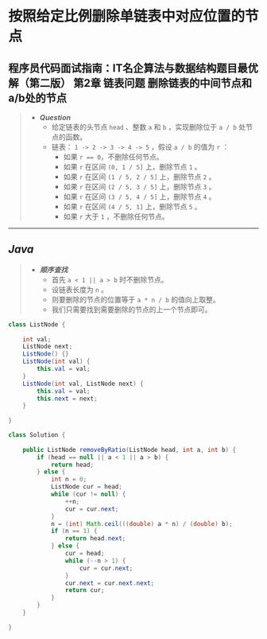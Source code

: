 # 按照给定比例删除单链表中对应位置的节点

## 程序员代码面试指南：IT名企算法与数据结构题目最优解（第二版） 第2章 链表问题 删除链表的中间节点和a/b处的节点

> - ***Question***
>   - 给定链表的头节点 `head` 、整数 `a` 和 `b` ，实现删除位于 `a / b` 处节点的函数。
>   - 链表： `1 -> 2 -> 3 -> 4 -> 5` ，假设 `a / b` 的值为 `r` ：
>     - 如果 `r == 0`，不删除任何节点。
>     - 如果 `r` 在区间 `(0, 1 / 5]` 上，删除节点 `1` 。
>     - 如果 `r` 在区间 `(1 / 5, 2 / 5]` 上，删除节点 `2` 。
>     - 如果 `r` 在区间 `(2 / 5, 3 / 5]` 上，删除节点 `3` 。
>     - 如果 `r` 在区间 `(3 / 5, 4 / 5]` 上，删除节点 `4` 。
>     - 如果 `r` 在区间 `(4 / 5, 1]` 上，删除节点 `5` 。
>     - 如果 `r` 大于 `1` ，不删除任何节点。

---

## *Java*

> - ***顺序查找***
>   - 首先 `a < 1 || a > b` 时不删除节点。
>   - 设链表长度为 `n` 。
>   - 则要删除的节点的位置等于 `a * n / b` 的值向上取整。
>   - 我们只需要找到需要删除的节点的上一个节点即可。

```java
class ListNode {
    
    int val;
    ListNode next;
    ListNode() {}
    ListNode(int val) {
        this.val = val;
    }
    ListNode(int val, ListNode next) {
        this.val = val;
        this.next = next;
    }
    
}

class Solution {
    
    public ListNode removeByRatio(ListNode head, int a, int b) {
        if (head == null || a < 1 || a > b) {
            return head;
        } else {
            int n = 0;
            ListNode cur = head;
            while (cur != null) {
                ++n;
                cur = cur.next;
            }
            n = (int) Math.ceil(((double) a * n) / (double) b);
            if (n == 1) {
                return head.next;
            } else {
                cur = head;
                while (--n > 1) {
                    cur = cur.next;
                }
                cur.next = cur.next.next;
                return cur;
            }
        }
    }
    
}
```
